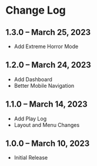 # Change Log

## 1.3.0 – March 25, 2023
* Add Extreme Horror Mode

## 1.2.0 – March 24, 2023
* Add Dashboard
* Better Mobile Navigation

## 1.1.0 – March 14, 2023
* Add Play Log
* Layout and Menu Changes

## 1.0.0 – March 10, 2023
* Initial Release
